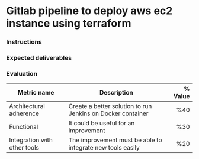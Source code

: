 # Gitlab pipeline to deploy aws ec2 instance using terraform

### Instructions



### Expected deliverables



### Evaluation

| Metric name | Description | % Value |
| ----------- |-------------| -------:|
| Architectural adherence  | Create a better solution to run Jenkins on Docker container | %40 |
| Functional    | It could be useful for an improvement   | %30 |
| Integration with other tools   | The improvement must be able to integrate new tools easily | %20 |
